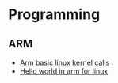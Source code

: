 # Programming

## ARM

- [Arm basic linux kernel calls](arm/arm_basic_linux_kernel_calls.md)
- [Hello world in arm for linux](arm/hello_world_arm_linux.md)